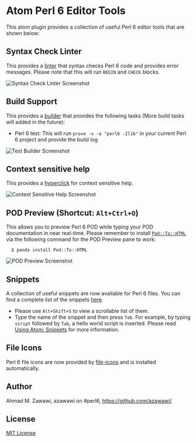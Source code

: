 # Atom Perl 6 Editor Tools

This atom plugin provides a collection of useful Perl 6 editor tools that are
shown below:

## Syntax Check Linter

This provides a [linter](https://atom.io/packages/linter) that syntax checks
Perl 6 code and provides error messages. Please note that this will run `BEGIN`
and `CHECK` blocks.

![Syntax Check Linter Screenshot](https://raw.githubusercontent.com/azawawi/atom-perl6-editor-tools/master/screenshots/syntax-check-linter.gif)

## Build Support

This provides a [builder](https://atom.io/packages/build) that
provides the following tasks (More build tasks will added in the future):

- Perl 6 test: This will run ``prove -v -e "perl6 -Ilib"`` in your current Perl
6 project and provide the build log

![Test Builder Screenshot](https://raw.githubusercontent.com/azawawi/atom-perl6-editor-tools/master/screenshots/test-runner-build-task.gif)

## Context sensitive help

This provides a [hyperclick](https://atom.io/packages/hyperclick) for context
sensitive help.

![Context Sensitive Help Screenshot](https://raw.githubusercontent.com/azawawi/atom-perl6-editor-tools/master/screenshots/context_sensitive_help.gif)

## POD Preview (Shortcut: `Alt+Ctrl+O`)

This allows you to preview Perl 6 POD while typing your POD documentation in
near real-time. Please remember to install [`Pod::To::HTML`](
https://github.com/perl6/Pod-To-HTML) via the following command for the POD
Preview pane to work:
```
  $ panda install Pod::To::HTML
```

![POD Preview Screenshot](https://raw.githubusercontent.com/azawawi/atom-perl6-editor-tools/master/screenshots/pod-preview.gif)

## Snippets

A collection of useful snippets are now available for Perl 6 files. You can find a complete list of the snippets [here](snippets.md).

* Please use `Alt+Shift+S` to view a scrollable list of them.
* Type the name of the snippet and then press `Tab`. For example, by typing `script` followed by `Tab`, a hello world script is inserted. Please read [Using Atom: Snippets](
http://flight-manual.atom.io/using-atom/sections/snippets) for more information.

## File Icons

Perl 6 file icons are now provided by [file-icons](https://atom.io/packages/file-icons) and is installed
automatically.

## Author

Ahmad M. Zawawi, azawawi on #perl6, https://github.com/azawawi/

## License

[MIT License](LICENSE.md)
